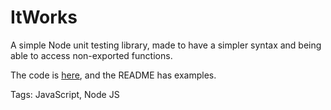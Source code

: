 # ItWorks

A simple Node unit testing library,
made to have a simpler syntax
and being able to access non-exported functions.

The code is [here](https://github.com/hhhhhhhhhn/itworks),
and the README has examples.

Tags: JavaScript, Node JS